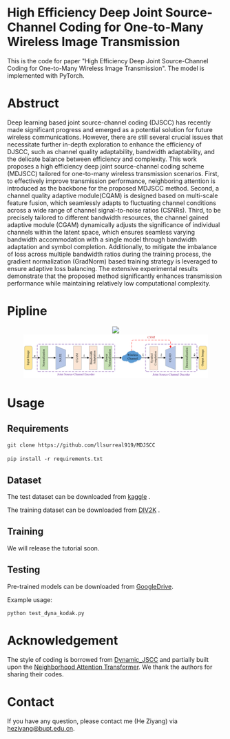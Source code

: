 # High Efficiency Deep Joint Source-Channel Coding for One-to-Many Wireless Image Transmission

This is the code for paper "High Efficiency Deep Joint Source-Channel Coding for One-to-Many Wireless Image Transmission". The model is implemented with PyTorch.

# Abstruct

Deep learning based joint source-channel coding (DJSCC) has recently made significant progress and emerged as a potential solution for future wireless communications. However, there are still several crucial issues that necessitate further in-depth exploration to enhance the efficiency of DJSCC, such as channel quality adaptability, bandwidth adaptability, and the delicate balance between efficiency and complexity. This work proposes a high efficiency deep joint source-channel coding scheme (MDJSCC) tailored for one-to-many wireless transmission scenarios. First, to effectively improve transmission performance, neighboring attention is introduced as the backbone for the proposed MDJSCC method. Second,  a channel quality adaptive module(CQAM) is designed based on multi-scale feature fusion, which seamlessly adapts to fluctuating channel conditions across a wide range of channel signal-to-noise ratios (CSNRs). Third, to be precisely tailored to different bandwidth resources, the channel gained adaptive module (CGAM) dynamically adjusts the significance of individual channels within the latent space, which ensures seamless varying bandwidth accommodation with a single model through bandwidth adaptation and symbol completion. Additionally, to mitigate the imbalance of loss across multiple bandwidth ratios during the training process, the gradient normalization (GradNorm) based training strategy is leveraged to ensure adaptive loss balancing. The extensive experimental results demonstrate that the proposed method significantly enhances transmission performance while maintaining relatively low computational complexity.

# Pipline

<div align="center">
  <img src="Sys_model2.png" width="85%">
</div>

<div align="center">
  <img src="fig_network_overview.png" width="85%">
</div>

# Usage

## Requirements

```
git clone https://github.com/llsurreal919/MDJSCC

pip install -r requirements.txt
```

## Dataset

The test dataset can be downloaded from [kaggle](https://www.kaggle.com/datasets/drxinchengzhu/kodak24) .

The training dataset can be downloaded from [DIV2K](https://data.vision.ee.ethz.ch/cvl/DIV2K/) .

## Training

We will release the tutorial soon.

## Testing

Pre-trained models can be downloaded from [GoogleDrive](https://drive.google.com/file/d/1o7aqd5OgAIltr8NK6tmF-jkeq7xmc1HS/view?usp=sharing).

Example usage:

    python test_dyna_kodak.py

# Acknowledgement

The style of coding is borrowed from [Dynamic_JSCC](https://github.com/mingyuyng/Dynamic_JSCC) and partially built upon the [Neighborhood Attention Transformer](https://github.com/SHI-Labs/Neighborhood-Attention-Transformer). We thank the authors for sharing their codes.

# Contact

If you have any question, please contact me (He Ziyang) via heziyang@bupt.edu.cn.
